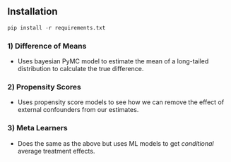 ## Installation

```py
pip install -r requirements.txt
```

### 1) Difference of Means

 * Uses bayesian PyMC model to estimate the mean of a long-tailed distribution to calculate the true difference.  

### 2) Propensity Scores

 * Uses propensity score models to see how we can remove the effect of external confounders from our estimates.

### 3) Meta Learners

 * Does the same as the above but uses ML models to get _conditional_ average treatment effects.